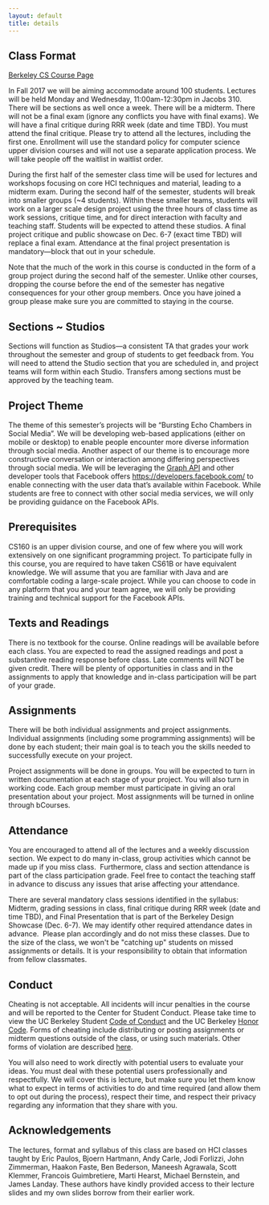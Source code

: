 ```yaml
---
layout: default
title: details
---
```


## Class Format

[Berkeley CS Course Page](https://www2.eecs.berkeley.edu/Courses/CS160/)

In Fall 2017 we will be aiming accommodate around 100 students. Lectures will
be held Monday and Wednesday, 11:00am-12:30pm in Jacobs 310. There will be
sections as well once a week. There will be a midterm. There will not be a
final exam (ignore any conflicts you have with final exams). We will have a
final critique during RRR week (date and time TBD). You must attend the final
critique. Please try to attend all the lectures, including the first one.
Enrollment will use the standard policy for computer science upper division
courses and will not use a separate application process. We will take people
off the waitlist in waitlist order.

During the first half of the semester class time will be used for lectures and
workshops focusing on core HCI techniques and material, leading to a midterm
exam. During the second half of the semester, students will break into smaller
groups (~4 students). Within these smaller teams, students will work on a
larger scale design project using the three hours of class time as work
sessions, critique time, and for direct interaction with faculty and teaching
staff. Students will be expected to attend these studios. A final project
critique and public showcase on Dec. 6-7 (exact time TBD) will replace a final
exam. Attendance at the final project presentation is mandatory—block that out
in your schedule.

Note that the much of the work in this course is conducted in the form of a
group project during the second half of the semester. Unlike other courses,
dropping the course before the end of the semester has negative consequences
for your other group members. Once you have joined a group please make sure you
are committed to staying in the course.

## Sections ~ Studios

Sections will function as Studios—a consistent TA that grades your work
throughout the semester and group of students to get feedback from. You will
need to attend the Studio section that you are scheduled in, and project teams
will form within each Studio. Transfers among sections must be approved by the
teaching team.

## Project Theme

The theme of this semester’s projects will be “Bursting Echo Chambers in Social
Media”. We will be developing web-based applications (either on mobile or
desktop) to enable people encounter more diverse information through social
media. Another aspect of our theme is to encourage more constructive
conversation or interaction among differing perspectives through social media.
We will be leveraging the [Graph API](https://developers.facebook.com/docs/graph-api/)
and other developer tools that Facebook offers https://developers.facebook.com/
to enable connecting with the user data that’s available within Facebook. While
students are free to connect with other social media services, we will only be
providing guidance on the Facebook APIs.

## Prerequisites

CS160 is an upper division course, and one of few where you will work
extensively on one significant programming project. To participate fully in
this course, you are required to have taken CS61B or have equivalent knowledge.
We will assume that you are familiar with Java and are comfortable coding a
large-scale project. While you can choose to code in any platform that you and
your team agree, we will only be providing training and technical support for
the Facebook APIs.

## Texts and Readings

There is no textbook for the course. Online readings will be available before
each class. You are expected to read the assigned readings and post a
substantive reading response before class. Late comments will NOT be given
credit. There will be plenty of opportunities in class and in the assignments
to apply that knowledge and in-class participation will be part of your grade.

## Assignments

There will be both individual assignments and project assignments. Individual
assignments (including some programming assignments) will be done by each
student; their main goal is to teach you the skills needed to successfully
execute on your project.

Project assignments will be done in groups. You will be expected to turn in
written documentation at each stage of your project. You will also turn in
working code. Each group member must participate in giving an oral presentation
about your project. Most assignments will be turned in online through bCourses.

## Attendance

You are encouraged to attend all of the lectures and a weekly discussion
section. We expect to do many in-class, group activities which cannot be made
up if you miss class.  Furthermore, class and section attendance is part of the
class participation grade. Feel free to contact the teaching staff in advance
to discuss any issues that arise affecting your attendance.

There are several mandatory class sessions identified in the syllabus: Midterm,
grading sessions in class, final critique during RRR week (date and time TBD),
and Final Presentation that is part of the Berkeley Design Showcase (Dec. 6-7).
We may identify other required attendance dates in advance.  Please plan
accordingly and do not miss these classes. Due to the size of the class, we
won't be "catching up" students on missed assignments or details. It is your
responsibility to obtain that information from fellow classmates.

## Conduct

Cheating is not acceptable. All incidents will incur penalties in the course
and will be reported to the Center for Student Conduct. Please take time to
view the UC Berkeley Student [Code of Conduct][conduct] and the UC Berkeley
[Honor Code][honor].
Forms of cheating include distributing or posting assignments or midterm
questions outside of the class, or using such materials. Other forms of
violation are described [here][others].

[conduct]:http://sa.berkeley.edu/code-of-conduct
[honor]:http://teaching.berkeley.edu/berkeley-honor-code
[others]:http://sa.berkeley.edu/conduct/faculty-staff/violations

You will also need to work directly with potential users to evaluate your
ideas. You must deal with these potential users professionally and
respectfully. We will cover this is lecture, but make sure you let them know
what to expect in terms of activities to do and time required (and allow them
to opt out during the process), respect their time, and respect their privacy
regarding any information that they share with you.

## Acknowledgements

The lectures, format and syllabus of this class are based on HCI classes taught
by Eric Paulos, Bjoern Hartmann, Andy Carle, Jodi Forlizzi, John Zimmerman,
Haakon Faste, Ben Bederson, Maneesh Agrawala, Scott Klemmer, Francois
Guimbretiere, Marti Hearst, Michael Bernstein, and James Landay. These authors
have kindly provided access to their lecture slides and my own slides borrow
from their earlier work.

